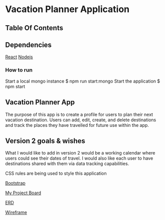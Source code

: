 # Vacation Planner Application

## Table Of Contents

## Dependencies
[React](https://reactjs.org/)
[Nodejs](https://nodejs.org/)

### How to run

Start a local mongo instance
$ npm run start:mongo
Start the application
$ npm start

## Vacation Planner App
The purpose of this app is to create a profile for users to plan their next
vacation destination.  Users can add, edit, create, and delete destinations and
track the places they have travelled for future use within the app.

## Version 2 goals & wishes
What I would like to add in version 2 would be a working calendar where users
 could see their dates of travel.  I would also like each user to have destinations
  shared with them via data tracking capabilities.


CSS rules are being used to style this application

[Bootstrap](https://getbootstrap.com/docs/4.3)  

[My Project Board](https://trello.com/b/kghLfLia/project-3)

[ERD](https://user-images.githubusercontent.com/46980815/61741564-3093c600-ad5f-11e9-8026-47e03e769d79.jpg)

[Wireframe](https://user-images.githubusercontent.com/46980815/61741746-8d8f7c00-ad5f-11e9-811b-faa33c0b4f49.jpg)
